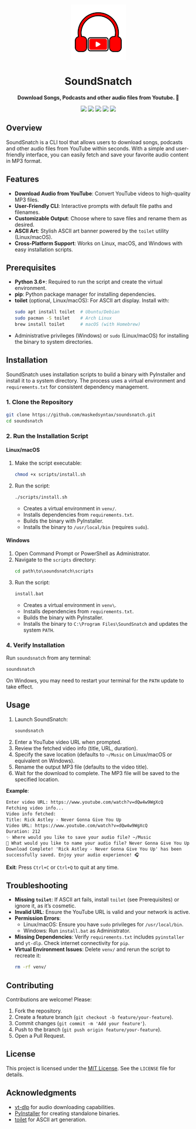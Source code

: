 <p align="center">
  <img src="assets/soundsnatch.svg" alt="SoundSnatch Logo" width="150" />
</p>

<h1 align="center">SoundSnatch</h1>

<p align="center">
  <b> Download Songs, Podcasts and other audio files from Youtube. 🎵 </b>
</p>

<p align="center">
  <img src="https://img.shields.io/badge/Platform-Linux-blue" />
  <img src="https://img.shields.io/badge/Platform-macOS-blue" />
  <img src="https://img.shields.io/badge/Built_with-Python-blueviolet" />
  <img src="https://img.shields.io/badge/UI-CLI-8bc34a" />
  <img src="https://img.shields.io/badge/License-MIT-blue.svg" />
</p>

## Overview

SoundSnatch is a CLI tool that allows users to download songs, podcasts and other audio files from YouTube within seconds. With a simple and user-friendly interface, you can easily fetch and save your favorite audio content in MP3 format.

## Features

- **Download Audio from YouTube**: Convert YouTube videos to high-quality MP3 files.
- **User-Friendly CLI**: Interactive prompts with default file paths and filenames.
- **Customizable Output**: Choose where to save files and rename them as desired.
- **ASCII Art**: Stylish ASCII art banner powered by the `toilet` utility (Linux/macOS).
- **Cross-Platform Support**: Works on Linux, macOS, and Windows with easy installation scripts.

## Prerequisites

- **Python 3.6+**: Required to run the script and create the virtual environment.
- **pip**: Python package manager for installing dependencies.
- **toilet** (optional, Linux/macOS): For ASCII art display. Install with:
  ```bash
  sudo apt install toilet  # Ubuntu/Debian
  sudo pacman -S toilet    # Arch Linux
  brew install toilet      # macOS (with Homebrew)
  ```
- Administrative privileges (Windows) or `sudo` (Linux/macOS) for installing the binary to system directories.

## Installation

SoundSnatch uses installation scripts to build a binary with PyInstaller and install it to a system directory. The process uses a virtual environment and `requirements.txt` for consistent dependency management.

### 1. Clone the Repository

```bash
git clone https://github.com/maskedsyntax/soundsnatch.git
cd soundsnatch
```

### 2. Run the Installation Script

#### Linux/macOS

1. Make the script executable:
   ```bash
   chmod +x scripts/install.sh
   ```
2. Run the script:
   ```bash
   ./scripts/install.sh
   ```
   - Creates a virtual environment in `venv/`.
   - Installs dependencies from `requirements.txt`.
   - Builds the binary with PyInstaller.
   - Installs the binary to `/usr/local/bin` (requires `sudo`).

#### Windows

1. Open Command Prompt or PowerShell as Administrator.
2. Navigate to the `scripts` directory:
   ```cmd
   cd path\to\soundsnatch\scripts
   ```
3. Run the script:
   ```cmd
   install.bat
   ```
   - Creates a virtual environment in `venv\`.
   - Installs dependencies from `requirements.txt`.
   - Builds the binary with PyInstaller.
   - Installs the binary to `C:\Program Files\SoundSnatch` and updates the system `PATH`.

### 4. Verify Installation

Run `soundsnatch` from any terminal:

```bash
soundsnatch
```

On Windows, you may need to restart your terminal for the `PATH` update to take effect.

## Usage

1. Launch SoundSnatch:
   ```bash
   soundsnatch
   ```
2. Enter a YouTube video URL when prompted.
3. Review the fetched video info (title, URL, duration).
4. Specify the save location (defaults to `~/Music` on Linux/macOS or equivalent on Windows).
5. Rename the output MP3 file (defaults to the video title).
6. Wait for the download to complete. The MP3 file will be saved to the specified location.

**Example**:

```
Enter video URL: https://www.youtube.com/watch?v=dQw4w9WgXcQ
Fetching video info...
Video info fetched:
Title: Rick Astley - Never Gonna Give You Up
Video URL: https://www.youtube.com/watch?v=dQw4w9WgXcQ
Duration: 212
✨ Where would you like to save your audio file? ~/Music
📝 What would you like to name your audio file? Never Gonna Give You Up
Download Complete! 'Rick Astley - Never Gonna Give You Up' has been successfully saved. Enjoy your audio experience! 🎧
```

**Exit**: Press `Ctrl+C` or `Ctrl+Q` to quit at any time.

## Troubleshooting

- **Missing `toilet`**: If ASCII art fails, install `toilet` (see Prerequisites) or ignore it, as it’s cosmetic.
- **Invalid URL**: Ensure the YouTube URL is valid and your network is active.
- **Permission Errors**:
  - Linux/macOS: Ensure you have `sudo` privileges for `/usr/local/bin`.
  - Windows: Run `install.bat` as Administrator.
- **Missing Dependencies**: Verify `requirements.txt` includes `pyinstaller` and `yt-dlp`. Check internet connectivity for `pip`.
- **Virtual Environment Issues**: Delete `venv/` and rerun the script to recreate it:
  ```bash
  rm -rf venv/
  ```

## Contributing

Contributions are welcome! Please:

1. Fork the repository.
2. Create a feature branch (`git checkout -b feature/your-feature`).
3. Commit changes (`git commit -m 'Add your feature'`).
4. Push to the branch (`git push origin feature/your-feature`).
5. Open a Pull Request.

## License

This project is licensed under the [MIT License](LICENSE). See the `LICENSE` file for details.

## Acknowledgments

- [yt-dlp](https://github.com/yt-dlp/yt-dlp) for audio downloading capabilities.
- [PyInstaller](https://www.pyinstaller.org/) for creating standalone binaries.
- [toilet](http://caca.zoy.org/wiki/toilet) for ASCII art generation.
